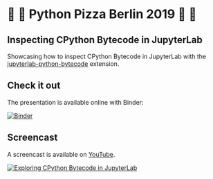 # 🍕 🐍 Python Pizza Berlin 2019 🐍 🍕

## Inspecting CPython Bytecode in JupyterLab

Showcasing how to inspect CPython Bytecode in JupyterLab with the [jupyterlab-python-bytecode](https://github.com/jtpio/jupyterlab-python-bytecode) extension.

## Check it out

The presentation is available online with Binder:

[![Binder](https://mybinder.org/badge_logo.svg)](https://mybinder.org/v2/gh/jtpio/pizza-bytecode/master?urlpath=lab/tree/presentation.ipynb)


## Screencast

A screencast is available on [YouTube](https://www.youtube.com/watch?v=EyfrypDXrFM).

[![Exploring CPython Bytecode in JupyterLab](https://img.youtube.com/vi/EyfrypDXrFM/0.jpg)](https://www.youtube.com/watch?v=EyfrypDXrFM)